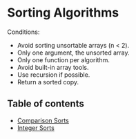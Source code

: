 # Sorting Algorithms

Conditions:

* Avoid sorting unsortable arrays (n < 2).
* Only one argument, the unsorted array.
* Only one function per algorithm.
* Avoid built-in array tools.
* Use recursion if possible.
* Return a sorted copy.

## Table of contents

* [Comparison Sorts](comparison.md)
* [Integer Sorts](integer.md)
